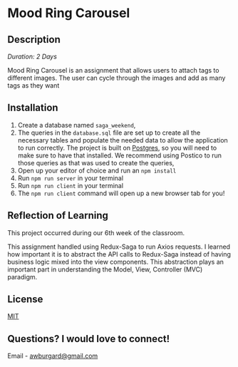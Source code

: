 # Mood Ring Carousel

## Description

_Duration: 2 Days_

Mood Ring Carousel is an assignment that allows users to attach tags to different images. The user can cycle through the images and add as many tags as they want

## Installation
1. Create a database named `saga_weekend`,
2. The queries in the `database.sql` file are set up to create all the necessary tables and populate the needed data to allow the application to run correctly. The project is built on [Postgres](https://www.postgresql.org/download/), so you will need to make sure to have that installed. We recommend using Postico to run those queries as that was used to create the queries,
3. Open up your editor of choice and run an `npm install`
4. Run `npm run server` in your terminal
5. Run `npm run client` in your terminal
6. The `npm run client` command will open up a new browser tab for you!

## Reflection of Learning
This project occurred during our 6th week of the classroom.

This assignment handled using Redux-Saga to run Axios requests. I learned how important it is to abstract the API calls to Redux-Saga instead of having business logic mixed into the view components. This abstraction plays an important part in understanding the Model, View, Controller (MVC) paradigm.

## License
[MIT](https://choosealicense.com/licenses/mit/)

## Questions? I would love to connect!
Email - [awburgard@gmail.com](mailto:awburgard@gmail.com)





